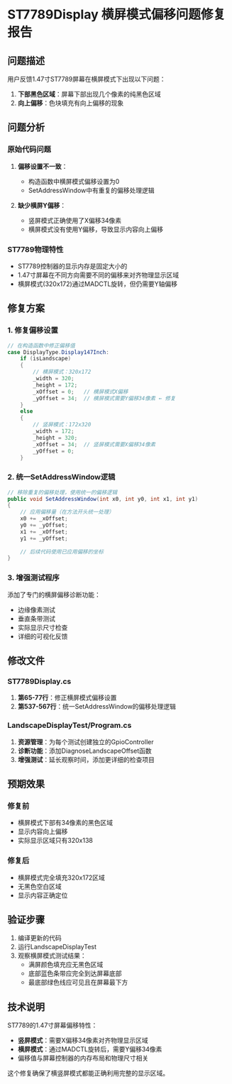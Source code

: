 # ST7789Display 横屏模式偏移问题修复报告

## 问题描述
用户反馈1.47寸ST7789屏幕在横屏模式下出现以下问题：
1. **下部黑色区域**：屏幕下部出现几个像素的纯黑色区域
2. **向上偏移**：色块填充有向上偏移的现象

## 问题分析

### 原始代码问题
1. **偏移设置不一致**：
   - 构造函数中横屏模式偏移设置为0
   - SetAddressWindow中有重复的偏移处理逻辑
   
2. **缺少横屏Y偏移**：
   - 竖屏模式正确使用了X偏移34像素
   - 横屏模式没有使用Y偏移，导致显示内容向上偏移

### ST7789物理特性
- ST7789控制器的显示内存是固定大小的
- 1.47寸屏幕在不同方向需要不同的偏移来对齐物理显示区域
- 横屏模式(320x172)通过MADCTL旋转，但仍需要Y轴偏移

## 修复方案

### 1. 修复偏移设置
```csharp
// 在构造函数中修正偏移值
case DisplayType.Display147Inch:
    if (isLandscape)
    {
        // 横屏模式：320x172
        _width = 320;
        _height = 172;
        _xOffset = 0;   // 横屏模式X偏移
        _yOffset = 34;  // 横屏模式需要Y偏移34像素 ← 修复
    }
    else
    {
        // 竖屏模式：172x320  
        _width = 172;
        _height = 320;
        _xOffset = 34;  // 竖屏模式需要X偏移34像素
        _yOffset = 0;
    }
```

### 2. 统一SetAddressWindow逻辑
```csharp
// 移除重复的偏移处理，使用统一的偏移逻辑
public void SetAddressWindow(int x0, int y0, int x1, int y1)
{
    // 应用偏移量（在方法开头统一处理）
    x0 += _xOffset;
    y0 += _yOffset;
    x1 += _xOffset;
    y1 += _yOffset;
    
    // 后续代码使用已应用偏移的坐标
}
```

### 3. 增强测试程序
添加了专门的横屏偏移诊断功能：
- 边缘像素测试
- 垂直条带测试
- 实际显示尺寸检查
- 详细的可视化反馈

## 修改文件

### ST7789Display.cs
1. **第65-77行**：修正横屏模式偏移设置
2. **第537-567行**：统一SetAddressWindow的偏移处理逻辑

### LandscapeDisplayTest/Program.cs
1. **资源管理**：为每个测试创建独立的GpioController
2. **诊断功能**：添加DiagnoseLandscapeOffset函数
3. **增强测试**：延长观察时间，添加更详细的检查项目

## 预期效果

### 修复前
- 横屏模式下部有34像素的黑色区域
- 显示内容向上偏移
- 实际显示区域只有320x138

### 修复后
- 横屏模式完全填充320x172区域
- 无黑色空白区域
- 显示内容正确定位

## 验证步骤

1. 编译更新的代码
2. 运行LandscapeDisplayTest
3. 观察横屏模式测试结果：
   - 满屏颜色填充应无黑色区域
   - 底部蓝色条带应完全到达屏幕底部
   - 最底部绿色线应可见且在屏幕最下方

## 技术说明

ST7789的1.47寸屏幕偏移特性：
- **竖屏模式**：需要X偏移34像素对齐物理显示区域
- **横屏模式**：通过MADCTL旋转后，需要Y偏移34像素
- 偏移值与屏幕控制器的内存布局和物理尺寸相关

这个修复确保了横竖屏模式都能正确利用完整的显示区域。
